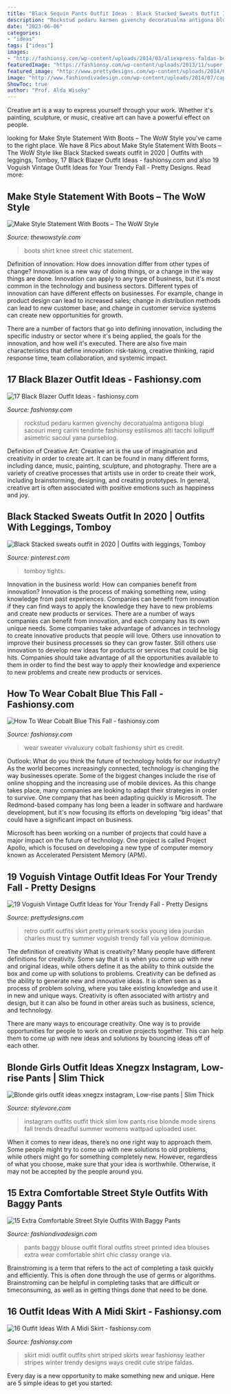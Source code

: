 ```yaml
---
title: "Black Sequin Pants Outfit Ideas : Black Stacked Sweats Outfit In 2020"
description: "Rockstud pedaru karmen givenchy decoratualma antigona blugi sacouri merg carini tendinte fashionsy estilismos alti tacchi lollipuff asimetric sacoul yana purseblog"
date: "2023-06-06"
categories:
- "ideas"
tags: ["ideas"]
images:
- "http://fashionsy.com/wp-content/uploads/2014/03/aliexpress-faldas-born-prettry-store-otras-joyas-bisuterialook-main-single-630x924.jpg"
featuredImage: "https://fashionsy.com/wp-content/uploads/2013/11/super-simple-outfit-black-blazer-jeans.jpg"
featured_image: "http://www.prettydesigns.com/wp-content/uploads/2014/09/Pretty-Retro-Outfit-Idea-for-Young-Women.jpg"
image: "http://www.fashiondivadesign.com/wp-content/uploads/2014/07/capa-de-ozono-negro-sheinside-taconeslook-main-single.jpg"
ShowToc: true
author: "Prof. Alda Wisoky"
---
```



Creative art is a way to express yourself through your work. Whether it's painting, sculpture, or music, creative art can have a powerful effect on people.

	

		
looking for Make Style Statement With Boots – The WoW Style you've came to the right place. We have 8 Pics about Make Style Statement With Boots – The WoW Style like Black Stacked sweats outfit in 2020 | Outfits with leggings, Tomboy, 17 Black Blazer Outfit Ideas - fashionsy.com and also 19 Voguish Vintage Outfit Ideas for Your Trendy Fall - Pretty Designs. Read more:
		
    
## Make Style Statement With Boots – The WoW Style

<img loading=lazy src="http://thewowstyle.com/wp-content/uploads/2014/10/street-chic-style-black-chiffon-shirt-white-skinnies-black-knee-high-boots-black-messenger-bag-black-sunglasses.jpg" onerror="this.onerror=null;this.src='https://tse2.mm.bing.net/th?id=OIP.4v1UsJBlHYksHHjNICVivQHaPh&amp;pid=15.1';" alt="Make Style Statement With Boots – The WoW Style">

_Source: thewowstyle.com_

>boots shirt knee street chic statement. 

	

Definition of innovation: How does innovation differ from other types of change?
Innovation is a new way of doing things, or a change in the way things are done. Innovation can apply to any type of business, but it's most common in the technology and business sectors.
Different types of innovation can have different effects on businesses. For example, change in product design can lead to increased sales; change in distribution methods can lead to new customer base; and change in customer service systems can create new opportunities for growth.

There are a number of factors that go into defining innovation, including the specific industry or sector where it's being applied, the goals for the innovation, and how well it's executed. There are also five main characteristics that define innovation: risk-taking, creative thinking, rapid response time, team collaboration, and systemic impact.

    
## 17 Black Blazer Outfit Ideas - Fashionsy.com

<img loading=lazy src="https://fashionsy.com/wp-content/uploads/2013/11/super-simple-outfit-black-blazer-jeans.jpg" onerror="this.onerror=null;this.src='https://tse2.mm.bing.net/th?id=OIP.WjpdoRM5BzLPtQ6bw0ushQHaMX&amp;pid=15.1';" alt="17 Black Blazer Outfit Ideas - fashionsy.com">

_Source: fashionsy.com_

>rockstud pedaru karmen givenchy decoratualma antigona blugi sacouri merg carini tendinte fashionsy estilismos alti tacchi lollipuff asimetric sacoul yana purseblog. 

	

Definition of Creative Art:
Creative art is the use of imagination and creativity in order to create art. It can be found in many different forms, including dance, music, painting, sculpture, and photography. There are a variety of creative processes that artists use in order to create their work, including brainstorming, designing, and creating prototypes. In general, creative art is often associated with positive emotions such as happiness and joy.

    
## Black Stacked Sweats Outfit In 2020 | Outfits With Leggings, Tomboy

<img loading=lazy src="https://i.pinimg.com/736x/c7/cb/1c/c7cb1c745228642a0180facadd9053df.jpg" onerror="this.onerror=null;this.src='https://tse3.mm.bing.net/th?id=OIP.uHQ-fgYElTXCe5C0ewsJPwHaJ3&amp;pid=15.1';" alt="Black Stacked sweats outfit in 2020 | Outfits with leggings, Tomboy">

_Source: pinterest.com_

>tomboy tights. 

	

Innovation in the business world: How can companies benefit from innovation?
Innovation is the process of making something new, using knowledge from past experiences. Companies can benefit from innovation if they can find ways to apply the knowledge they have to new problems and create new products or services. There are a number of ways companies can benefit from innovation, and each company has its own unique needs. Some companies take advantage of advances in technology to create innovative products that people will love. Others use innovation to improve their business processes so they can grow faster. Still others use innovation to develop new ideas for products or services that could be big hits. Companies should take advantage of all the opportunities available to them in order to find the best way to apply their knowledge and experience to new problems and create new products or services.

    
## How To Wear Cobalt Blue This Fall - Fashionsy.com

<img loading=lazy src="http://fashionsy.com/wp-content/uploads/2014/10/equpment_signature_shirt_vivaluxury-3.jpg" onerror="this.onerror=null;this.src='https://tse3.mm.bing.net/th?id=OIP.E0KhNEcvtQd5svlJ7aXqaAHaLH&amp;pid=15.1';" alt="How To Wear Cobalt Blue This Fall - fashionsy.com">

_Source: fashionsy.com_

>wear sweater vivaluxury cobalt fashionsy shirt es credit. 

	

Outlook: What do you think the future of technology holds for our industry?
As the world becomes increasingly connected, technology is changing the way businesses operate. Some of the biggest changes include the rise of online shopping and the increasing use of mobile devices. As this change takes place, many companies are looking to adapt their strategies in order to survive. 
One company that has been adapting quickly is Microsoft. The Redmond-based company has long been a leader in software and hardware development, but it's now focusing its efforts on developing “big ideas” that could have a significant impact on business. 

Microsoft has been working on a number of projects that could have a major impact on the future of technology. One project is called Project Apollo, which is focused on developing a new type of computer memory known as Accelerated Persistent Memory (APM).

    
## 19 Voguish Vintage Outfit Ideas For Your Trendy Fall - Pretty Designs

<img loading=lazy src="http://www.prettydesigns.com/wp-content/uploads/2014/09/Pretty-Retro-Outfit-Idea-for-Young-Women.jpg" onerror="this.onerror=null;this.src='https://tse2.mm.bing.net/th?id=OIP.OxEZsYwwtp0QI7n-0_G9swHaK3&amp;pid=15.1';" alt="19 Voguish Vintage Outfit Ideas for Your Trendy Fall - Pretty Designs">

_Source: prettydesigns.com_

>retro outfit outfits skirt pretty primark socks young idea jourdan charles must try summer voguish trendy fall via yellow dominique. 

	

The definition of creativity
What is creativity? Many people have different definitions for creativity. Some say that it is when you come up with new and original ideas, while others define it as the ability to think outside the box and come up with solutions to problems.
Creativity can be defined as the ability to generate new and innovative ideas. It is often seen as a process of problem solving, where you take existing knowledge and use it in new and unique ways. Creativity is often associated with artistry and design, but it can also be found in other areas such as business, science, and technology.

There are many ways to encourage creativity. One way is to provide opportunities for people to work on creative projects together. This can help them to come up with new ideas and solutions by bouncing ideas off of each other.

    
## Blonde Girls Outfit Ideas Xnegzx Instagram, Low-rise Pants | Slim Thick

<img loading=lazy src="https://www.stylevore.com/wp-content/uploads/2019/12/41f1c7ff268aa92f12aeb16a51dc3ec8.jpg" onerror="this.onerror=null;this.src='https://tse2.mm.bing.net/th?id=OIP.tS3Jwc4gqBqKgb44aaDiqAHaJA&amp;pid=15.1';" alt="Blonde girls outfit ideas xnegzx instagram, Low-rise pants | Slim Thick">

_Source: stylevore.com_

>instagram outfits outfit thick slim low pants rise blonde mode sirens fall trends dreadful summer womens wattpad uploaded user. 

	

When it comes to new ideas, there’s no one right way to approach them. Some people might try to come up with new solutions to old problems, while others might go for something completely new. However, regardless of what you choose, make sure that your idea is worthwhile. Otherwise, it may not be accepted by the people around you.

    
## 15 Extra Comfortable Street Style Outfits With Baggy Pants

<img loading=lazy src="http://www.fashiondivadesign.com/wp-content/uploads/2014/07/capa-de-ozono-negro-sheinside-taconeslook-main-single.jpg" onerror="this.onerror=null;this.src='https://tse4.mm.bing.net/th?id=OIP.L8Hud_GXI9B5xaxKfnDu3wHaK2&amp;pid=15.1';" alt="15 Extra Comfortable Street Style Outfits With Baggy Pants">

_Source: fashiondivadesign.com_

>pants baggy blouse outfit floral outfits street printed idea blouses extra wear comfortable shirt chic classy orange via. 

	

Brainstroming is a term that refers to the act of completing a task quickly and efficiently. This is often done through the use of germs or algorithms. Brainstroming can be helpful in completing tasks that are difficult or timeconsuming, as well as in getting things done that need to be done.

    
## 16 Outfit Ideas With A Midi Skirt - Fashionsy.com

<img loading=lazy src="http://fashionsy.com/wp-content/uploads/2014/03/aliexpress-faldas-born-prettry-store-otras-joyas-bisuterialook-main-single-630x924.jpg" onerror="this.onerror=null;this.src='https://tse2.mm.bing.net/th?id=OIP.olQdfQLY_7UmW1GWwja2QAHaK3&amp;pid=15.1';" alt="16 Outfit Ideas With A Midi Skirt - fashionsy.com">

_Source: fashionsy.com_

>skirt midi outfit outfits shirt striped skirts wear fashionsy leather stripes winter trendy designs ways credit cute stripe faldas. 

	

Every day is a new opportunity to make something new and unique. Here are 5 simple ideas to get you started: 


